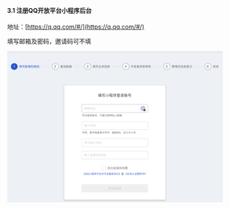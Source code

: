#### 3.1 注册QQ开放平台小程序后台

地址：[https://q.qq.com/#/](https://q.qq.com/#/)

填写邮箱及密码，邀请码可不填

[![图片](./image/6feb8257-d0e5-4d27-a43d-ca0de967ecf9.035.png "图片")](./image/6feb8257-d0e5-4d27-a43d-ca0de967ecf9.035.png)